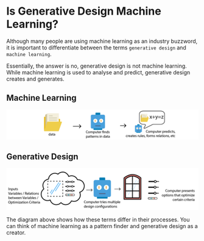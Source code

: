 # Is Generative Design Machine Learning?

Although many people are using machine learning as an industry buzzword, it is important to differentiate between the terms `generative design` and `machine learning`. 

Essentially, the answer is no, generative design is not machine learning. While machine learning is used to analyse and predict, generative design creates and generates.

## Machine Learning

<img src="../../assets/nextsteps/mlvsgd.png"/>

## Generative Design

<img src="../../assets/nextsteps/gdvsml.png"/>

The diagram above shows how these terms differ in their processes. You can think of machine learning as a pattern finder and generative design as a creator.

